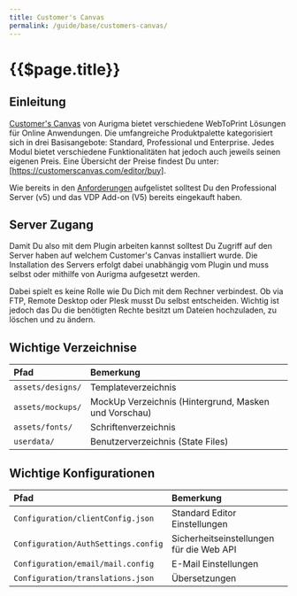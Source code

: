 ```yaml
---
title: Customer's Canvas
permalink: /guide/base/customers-canvas/
---
```


# {{$page.title}}

## Einleitung

[Customer's Canvas] von Aurigma bietet verschiedene WebToPrint Lösungen
für Online Anwendungen. Die umfangreiche Produktpalette kategorisiert
sich in drei Basisangebote: Standard, Professional und Enterprise. Jedes
Modul bietet verschiedene Funktionalitäten hat jedoch auch jeweils seinen
eigenen Preis. Eine Übersicht der Preise findest Du unter: [https://customerscanvas.com/editor/buy].

Wie bereits in den [Anforderungen](../../start/requirements/) aufgelistet solltest 
Du den Professional Server (v5) und das VDP Add-on (V5) bereits eingekauft 
haben.

## Server Zugang

Damit Du also mit dem Plugin arbeiten kannst solltest Du Zugriff auf 
den Server haben auf welchem Customer's Canvas installiert wurde. Die
Installation des Servers erfolgt dabei unabhängig vom Plugin und muss
selbst oder mithilfe von Aurigma aufgesetzt werden.

Dabei spielt es keine Rolle wie Du Dich mit dem Rechner verbindest. Ob
via FTP, Remote Desktop oder Plesk musst Du selbst entscheiden. Wichtig 
ist jedoch das Du die benötigten Rechte besitzt um Dateien hochzuladen,
zu löschen und zu ändern.

## Wichtige Verzeichnise

Pfad | Bemerkung
:--- | :--------
`assets/designs/` | Templateverzeichnis
`assets/mockups/` | MockUp Verzeichnis (Hintergrund, Masken und Vorschau)
`assets/fonts/` | Schriftenverzeichnis
`userdata/` | Benutzerverzeichnis (State Files)

## Wichtige Konfigurationen

Pfad | Bemerkung
:--- | :--------
`Configuration/clientConfig.json` | Standard Editor Einstellungen
`Configuration/AuthSettings.config` | Sicherheitseinstellungen für die Web API
`Configuration/email/mail.config` | E-Mail Einstellungen
`Configuration/translations.json` | Übersetzungen

[customer's canvas]: https://customerscanvas.com/
[https://customerscanvas.com/editor/buy]: https://customerscanvas.com/editor/buy
